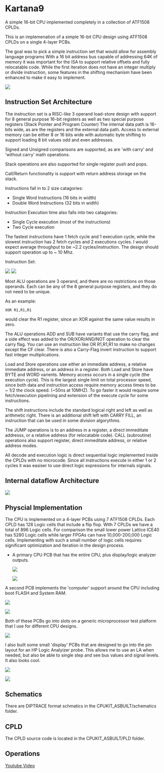 # Kartana9
A simple 16-bit CPU implemented completely in a collection of ATF1508 CPLDs.

This is an implemenation of a simple 16-bit CPU design using ATF1508 CPLDs on a single  4-layer PCBs.   

The goal was to pick a simple instruction set that would allow for assembly language programs  With a 16 bit address bus capable of addressing 64K of memory it was important for the ISA to support relative offsets and fully relocatable code.  While the first iteration does not have an integer multiply or divide instruction, some features in the shifting mechanism have been enhanced to make it easy to implement.

![](/images/IMG_6812.jpeg)

## Instruction Set Architecture

The instruction set is a RISC-like 3 operand load-store design with support for 8 general purpose 16-bit registers as well as two special purpose registers (Stack Pointer and Program Counter)   The internal data path is 16-bits wide, as are the registers and the external data path.  Access to external memory can be either 8 or 16 bits wide with automatic byte shifting to support loading 8 bit values odd and even addresses. 

Signed and Unsigned comparisons are supported, as are 'with carry' and 'without carry'  math operations.  

Stack operations are also supported for single register push and pops.

Call/Return functionality is support with return address storage on the stack.

Instructions fall in to 2 size catagories:  
  - Single Word Instructions (16 bits in width)
  - Double Word Instructions (32 bits in width)

Instruction Execution time also falls into two catagories:
  - Single Cycle execution (most of the instructions)
  - Two Cycle execution 

The fastest instructions have 1 fetch cycle and 1 execution cycle, while the slowest instruction has 2 fetch cycles and 2 executions cycles. I would expect average throughput to be ~2.2 cycles/instruction.  The design should support operation up to ~ 10 Mhz.

Instruction Set:

![](/InstructionsA.jpg)
![](/InstructionsB.jpg)

Most ALU operations are 3 operand, and there are no restrictions on those operands.  Each can be any of the 8 general purpose registers, and they do not need to be unique.

As an example:

`XOR R1,R1,R1`

would clear the R1 register, since an XOR against the same value results in zero.

The ALU operations ADD and SUB have variants that use the carry flag, and a side effect was added to the OR/XOR/AND/NOT operation to clear the carry flag.   You can use an instruction like OR R1,R1,R1 to make no changes except the CF clear.  There is also a Carry-Flag invert instruction to support fast integer multiplications.

Load and Store operations use either an immediate address, a relative immediate address,  or an address in a register.  Both Load and Store have BYTE and WORD varients.  Memory access occurs in a single cycle (the execution cycle).  This is the largest single limit on total processor speed, since both data and instruction access require memory access times to be ~ 1/2 the clock speed. (~50ns at 10MHZ).   To go faster it would require some fetch/execution pipelining and extension of the execute cycle for some instructions.

The shift instructions include the standard logical right and left as well as arithmetic right. There is an additional shift left with CARRY FILL, an instruction that can be used in some division algorythms.

The JUMP operations is to an address in a register, a direct immeditate addresss, or a relative address (for relocatable code).  CALL (subroutine) operations also support register, direct immeditate address, or relative address modes.

All decode and execution logic is direct sequential logic implemented inside the CPLDs with no microcode.  Since all instructions execute in either 1 or 2 cycles it was easiser to use direct logic expressions for internals signals. 


## Internal dataflow Architecture

 ![](/Kartana16B-Architecture.drawio.png)


## Physcial Implementation

The CPU is implemented on a 4-layer PCBs using 7 ATF1508 CPLDs.  Each CPLD has 128 Logic cells that include a flip flop.   With 7 CPLDs we have a total of 896 Logic cells.  For comparison the small lower power Lattice ICE40 has 5280 Logic cells while larger FPGAs can have 10,000-200,000 Logic cells.  Implementing with such a small number of logic cells requires significant optimization and iteration in the design process. 

- A primary CPU PCB that has the entire CPU, plus display/logic analyzer outputs.

  ![](/images/IMG_7430.jpeg)

  ![](/images/IMG_7434.jpeg)

A second PCB implements the 'computer' support around the CPU including boot FLASH and System RAM.

  ![](/images/IMG_7431.jpeg)

  ![](/images/IMG_7435.jpeg)

Both of these PCBs go into slots on a generic microprocessor test platform that I use for different CPU designs.

 ![](/images/IMG_7428.jpeg)

 I also built some small 'display' PCBs that are designed to go into the pin layout for an HP Logic Analyizer probe.  This allows me to use an LA when needed, but also be able to single step and see bus values and signal levels.  It also looks cool. 

  ![](/images/IMG_6729.jpeg)

  ![](/images/IMG_6429.jpeg)

## Schematics

There are DIPTRACE format schmatics in the CPUKIT_ASBUILT/schematics folder. 

## CPLD

The CPLD source code is located in the CPUKIT_ASBUILT/PLD folder.

## Operations

[Youtube Video](https://youtu.be/H3OF3yWDvbs)






